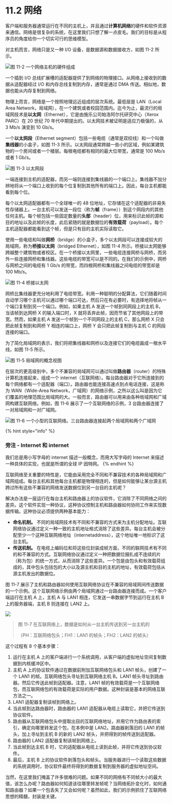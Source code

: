 # 11.2 网络

客户端和服务器通常运行在不同的主机上，并且通过**计算机网络**的硬件和软件资源来通信。网络是很复杂的系统，在这里我们只想了解一点皮毛。我们的目标是从程序员的角度给你一个切实可行的思维模型。

对主机而言，网络只是又一种 I/O 设备，是数据源和数据接收方，如图 11-2 所示。

![&#x56FE; 11-2 &#x4E00;&#x4E2A;&#x7F51;&#x7EDC;&#x4E3B;&#x673A;&#x7684;&#x786C;&#x4EF6;&#x7EC4;&#x6210;](../../.gitbook/assets/1102-yi-ge-wang-luo-zhu-ji-de-ying-jian-zu-cheng-.png)

一个插到 I/O 总线扩展槽的适配器提供了到网络的物理接口。从网络上接收到的数据从适配器经过 I/O 和内存总线复制到内存，通常是通过 DMA 传送。相似地，数据也能从内存复制到网络。

物理上而言，网络是一个按照地理远近组成的层次系统。最低层是 LAN（Local Area Network，局域网），在一个建筑或者校园范围内。迄今为止，最流行的局域网技术是**以太网**（Ethernet），它是由施乐公司帕洛阿尔托研究中心（Xerox PARC）在 20 世纪 70 年代中期提出的。以太网技术被证明是适应力极强的，从 3 Mb/s 演变到 10 Gb/s。

一个**以太网段**（Ethernet segment）包括一些电缆（通常是双绞线）和一个叫做**集线器**的小盒子，如图 11-3 所示。以太网段通常跨越一些小的区域，例如某建筑物的一个房间或者一个楼层。每根电缆都有相同的最大位带宽，通常是 100 Mb/s 或者 1 Gb/s。

![&#x56FE; 11-3 &#x4EE5;&#x592A;&#x7F51;&#x6BB5;](../../.gitbook/assets/1103-yi-tai-wang-duan-.png)

一端连接到主机的适配器，而另一端则连接到集线器的一个端口上。集线器不加分辨地将从一个端口上收到的每个位复制到其他所有的端口上。因此，每台主机都能看到每个位。

每个以太网适配器都有一个全球唯一的 48 位地址，它存储在这个适配器的非易失性存储器上。一台主机可以发送一段位（称为**帧**（frame））到这个网段内的其他任何主机。每个帧包括一些固定数量的**头部**（header）位，用来标识此帧的源和目的地址以及此帧的长度，此后紧随的就是数据位的**有效载荷**（payload）。每个主机适配器都能看到这个帧，但是只有目的主机实际读取它。

使用一些电缆和叫做**网桥**（bridge）的小盒子，多个以太网段可以连接成较大的局域网，称为**桥接以太网**（bridged Ethernet），如图 11-4 所示。桥接以太网能够跨越整个建筑物或者校区。在一个桥接以太网里，一些电缆连接网桥与网桥，而另外一些连接网桥和集线器。这些电缆的带宽可以是不同的。在我们的示例中，网桥与网桥之间的电缆有 1 Gb/s 的带宽，而四根网桥和集线器之间电缆的带宽却是 100 Mb/s。

![&#x56FE; 11-4 &#x6865;&#x63A5;&#x4EE5;&#x592A;&#x7F51;](../../.gitbook/assets/1104-qiao-jie-yi-tai-wang-.png)

网桥比集线器更充分地利用了电缆带宽。利用一种聪明的分配算法，它们随着时间自动学习哪个主机可以通过哪个端口可达，然后只在有必要时，有选择地将帧从一个端口复制到另一个端口。例如，如果主机 A 发送一个帧到同网段上的主机 B，当该帧到达网桥 X 的输入端口时，X 就将丢弃此帧，因而节省了其他网段上的带宽。然而，如果主机 A 发送一个帧到一个不同网段上的主机 C，那么网桥 X 只会把此帧复制到和网桥 Y 相连的端口上，网桥 Y 会只把此帧复制到与主机 C 的网段连接的端口。

为了简化局域网的表示，我们将把集线器和网桥以及连接它们的电缆画成一根水平线，如图 11-5 所示。

![&#x56FE; 11-5 &#x5C40;&#x57DF;&#x7F51;&#x7684;&#x6982;&#x5FF5;&#x89C6;&#x56FE;](../../.gitbook/assets/11-05%20局域网的概念视图.png)

在层次的更高级别中，多个不兼容的局域网可以通过叫做**路由器**（router）的特殊计算机连接起来，组成一个 internet（互联网络）。每台路由器对于它所连接到的每个网络都有一个适配器（端口）。路由器也能连接高速点到点电话连接，这是称为 WAN（Wide-Area Network，广域网）的网络示例，之所以这么叫是因为它们覆盖的地理范围比局域网的大。一般而言，路由器可以用来由各种局域网和广域网构建互联网络。例如，图 11-6 展示了一个互联网络的示例，3 台路由器连接了一对局域网和一对广域网。

![&#x56FE; 11-6 &#x4E00;&#x4E2A;&#x5C0F;&#x578B;&#x7684;&#x4E92;&#x8054;&#x7F51;&#x7EDC;&#x3002;&#x4E09;&#x53F0;&#x8DEF;&#x7531;&#x5668;&#x8FDE;&#x63A5;&#x8D77;&#x4E24;&#x4E2A;&#x5C40;&#x57DF;&#x7F51;&#x548C;&#x4E24;&#x4E2A;&#x5E7F;&#x57DF;&#x7F51;](../../.gitbook/assets/1106-yi-ge-xiao-xing-de-hu-lian-wang-luo-.png)

{% hint style="info" %}
### 旁注 - Internet 和 internet

我们总是用小写字母的 internet 描述一般概念，而用大写字母的 Internet 来描述一种具体的实现，也就是所谓的全球 IP 因特网。
{% endhint %}

互联网络至关重要的特性是，它能由采用完全不同和不兼容技术的各种局域网和广域网组成。每台主机和其他每台主机都是物理相连的，但是如何能够让某台源主机跨过所有这些不兼容的网络发送数据位到另一台目的主机呢？

解决办法是一层运行在每台主机和路由器上的协议软件，它消除了不同网络之间的差异。这个软件实现一种协议，这种协议控制主机和路由器如何协同工作来实现数据传输。这种协议必须提供两种基本能力：

* **命名机制。** 不同的局域网技术有不同和不兼容的方式来为主机分配地址。互联网络协议通过定义一种一致的主机地址格式消除了这些差异。每台主机会被分配至少一个这种互联网络地址（internetaddress），这个地址唯一地标识了这台主机。
* **传送机制。** 在电缆上编码位和将这些位封装成帧方面，不同的联网技术有不同的和不兼容的方式。互联网络协议通过定义一种把数据位捆扎成不连续的片（称为包）的统一方式，从而消除了这些差异。一个包是由包头和有效载荷组成的，其中包头包括包的大小以及源主机和目的主机的地址，有效载荷包括从源主机发出的数据位。

图 11-7 展示了主机和路由器如何使用互联网络协议在不兼容的局域网间传送数据的一个示例。这个互联网络示例由两个局域网通过一台路由器连接而成。一个客户端运行在主机 A 上，主机 A 与 LAN1 相连，它发送一串数据字节到运行在主机 B 上的服务器端，主机 B 则连接在 LAN2 上。

![](../../.gitbook/assets/1107-hu-lian-wang-shu-ju-cong-yi-tai-zhu-ji-chuan-song-dao-ling-yi-tai-zhu-ji-.png)

> 图 11-7 在互联网络上，数据是如何从一台主机传送到另一台主机的
>
> （PH：互联网络包头；FH1：LAN1 的帧头；FH2：LAN2 的帧头）

这个过程有 8 个基本步骤：

1. 运行在主机 A 上的客户端进行一个系统调用，从客户端的虚拟地址空间复制数据到内核缓冲区中。
2. 主机 A 上的协议软件通过在数据前附加互联网络包头和 LAN1 帧头，创建了一个 LAN1 的帧。互联网络包头寻址到互联网络主机 B。LAN1 帧头寻址到路由器。然后它传送此帧到适配器。注意，LAN1 帧的有效载荷是一个互联网络包，而互联网络包的有效载荷是实际的用户数据。这种封装是基本的网络互联方法之一。
3. LAN1 适配器复制该帧到网络上。
4. 当此帧到达路由器时，路由器的 LAN1 适配器从电缆上读取它，并把它传送到协议软件。
5. 路由器从互联网络包头中提取出目的互联网络地址，并用它作为路由表的索引，确定向哪里转发这个包，在本例中是 LAN2。路由器剥落旧的 LAN1 的帧头，加上寻址到主机 B 的新的 LAN2 帧头，并把得到的帧传送到适配器。
6. 路由器的 LAN2 适配器复制该帧到网络上。
7. 当此帧到达主机 B 时，它的适配器从电缆上读到此帧，并将它传送到协议软件。
8. 最后，主机 B 上的协议软件剥落包头和帧头。当服务器进行一个读取这些数据的系统调用时，协议软件最终将得到的数据复制到服务器的虚拟地址空间。

当然，在这里我们掩盖了许多很难的问题。如果不同的网络有不同帧大小的最大值，该怎么办呢？路由器如何知道该往哪里转发帧呢？当网络拓扑变化时，如何通知路由器？如果一个包丢失了又会如何呢？虽然如此，我们的示例抓住了互联网络思想的精髓，封装是关键。



